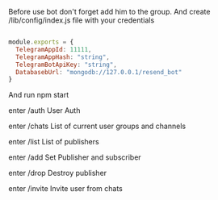 Before use bot don't forget add him to the group.
And create /lib/config/index.js file with your credentials
```js

module.exports = {
  TelegramAppId: 11111,
  TelegramAppHash: "string",
  TelegramBotApiKey: "string",
  DatabasebUrl: "mongodb://127.0.0.1/resend_bot"
}

```
And run
npm start

enter /auth
User Auth

enter /chats
List of current user groups and channels

enter /list
List of publishers

enter /add
Set Publisher and subscriber

enter /drop
Destroy publisher

enter /invite
Invite user from chats